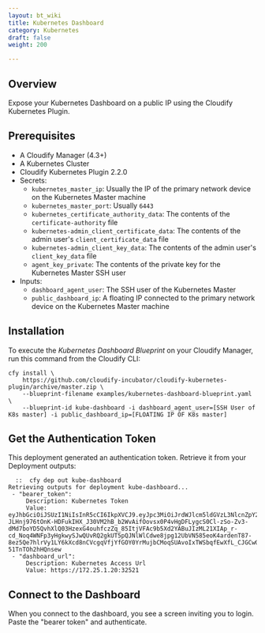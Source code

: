 ```yaml
---
layout: bt_wiki
title: Kubernetes Dashboard
category: Kubernetes
draft: false
weight: 200

---
```

## Overview

Expose your Kubernetes Dashboard on a public IP using the Cloudify Kubernetes Plugin.

## Prerequisites

* A Cloudify Manager (4.3+)
* A Kubernetes Cluster
* Cloudify Kubernetes Plugin 2.2.0
* Secrets:
  * `kubernetes_master_ip`: Usually the IP of the primary network device on the Kubernetes Master machine
  * `kubernetes_master_port`: Usually `6443`
  * `kubernetes_certificate_authority_data`: The contents of the `certificate-authority` file
  * `kubernetes-admin_client_certificate_data`:  The contents of the admin user's `client_certificate_data` file
  * `kubernetes-admin_client_key_data`: The contents of the admin user's `client_key_data` file
  * `agent_key_private`: The contents of the private key for the Kubernetes Master SSH user
* Inputs:
  * `dashboard_agent_user`: The SSH user of the Kubernetes Master
  * `public_dashboard_ip`: A floating IP connected to the primary network device on the Kubernetes Master machine

## Installation

To execute the _Kubernetes Dashboard Blueprint_ on your Cloudify Manager, run this command from the Cloudify CLI:

```shell
cfy install \
    https://github.com/cloudify-incubator/cloudify-kubernetes-plugin/archive/master.zip \
    --blueprint-filename examples/kubernetes-dashboard-blueprint.yaml \
    --blueprint-id kube-dashboard -i dashboard_agent_user=[SSH User of K8s master] -i public_dashboard_ip=[FLOATING IP OF K8s master]
```

## Get the Authentication Token

This deployment generated an authentication token. Retrieve it from your Deployment outputs:

```shell
  ::  cfy dep out kube-dashboard
Retrieving outputs for deployment kube-dashboard...
 - "bearer_token":
     Description: Kubernetes Token
     Value: eyJhbGciOiJSUzI1NiIsInR5cCI6IkpXVCJ9.eyJpc3MiOiJrdWJlcm5ldGVzL3NlcnZpY2VhY2NvdW50Iiwia3ViZXJuZXRlcy5pby9zZXJ2aWNlYWNjb3VudC9uYW1lc3BhY2UiOiJrdWJlLXN5c3RlbSIsImt1YmVybmV0ZXMuaW8vc2VydmljZWFjY291bnQvc2VjcmV0Lm5hbWUiOiJhZG1pbi11c2VyLXRva2VuLXA2NGw3Iiwia3ViZXJuZXRlcy5pby9zZXJ2aWNlYWNjb3VudC9zZXJ2aWNlLWFjY291bnQubmFtZSI6ImFkbWluLXVzZXIiLCJrdWJlcm5ldGVzLmlvL3NlcnZpY2VhY2NvdW50L3NlcnZpY2UtYWNjb3VudC51aWQiOiJjOGNhYjc0ZC0zNzNkLTExZTgtOWQzMS1mYTE2M2VmM2IzOGQiLCJzdWIiOiJzeXN0ZW06c2VydmljZWFjY291bnQ6a3ViZS1zeXN0ZW06YWRtaW4tdXNlciJ9.ibWzDPKUqIqbak3twXSvPqn-JLHnj976tOnK-HDFukIHX_J30VM2hB_b2WvAifOovsx0P4vHgDFLygcS0Cl-zSo-Zv3-dMd7boYD5QvhXlQ03HzexG4ouhfczZq_85ItjVFAc9b5Xd2YABuJIzML21XIAp_r-cd_Noq4WNFp3yHgkwySJwQUvRQ2gkUT5pQJNlWlCdwe8jpg12UbVN585eoK4ardenT87-8ez5Qe7hlrVy1LY6kXcd8nCVcgqVfjYfGOY0YrMujbCMoqSUAvoIxTWSbqfEwXfL_CJGCwOOFO770WtfxHuwrnl3_sxpe6evrLFL-51TnTOh2hHQnsew
 - "dashboard_url":
     Description: Kubernetes Access Url
     Value: https://172.25.1.20:32521
```

## Connect to the Dashboard

When you connect to the dashboard, you see a screen inviting you to login. Paste the "bearer token" and authenticate.
